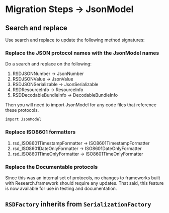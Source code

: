 #  Migration Steps -> JsonModel


## Search and replace
Use search and replace to update the following method signatures:

### Replace the JSON protocol names with the JsonModel names

Do a search and replace on the following:

1. RSDJSONNumber -> JsonNumber
2. RSDJSONValue -> JsonValue
3. RSDJSONSerializable -> JsonSerializable
4. RSDResourceInfo -> ResourceInfo
5. RSDDecodableBundleInfo -> DecodableBundleInfo

Then you will need to import JsonModel for any code files that reference these protocols.

```
import JsonModel
```

### Replace ISO8601 formatters

1. rsd_ISO8601TimestampFormatter -> ISO8601TimestampFormatter
2. rsd_ISO8601DateOnlyFormatter -> ISO8601DateOnlyFormatter
3. rsd_ISO8601TimeOnlyFormatter -> ISO8601TimeOnlyFormatter


### Replace the Documentable protocols

Since this was an internal set of protocols, no changes to frameworks built with Research.framework should
require any updates. That said, this feature is now available for use in testing and documentation.

## `RSDFactory` inherits from `SerializationFactory`


